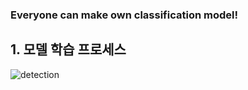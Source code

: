 ### Everyone can make own classification model!

 ## 1. 모델 학습 프로세스
![detection](https://user-images.githubusercontent.com/32836490/143536502-e502cc76-99a2-4cd0-b3fa-fadaab1dbefd.jpg)  

